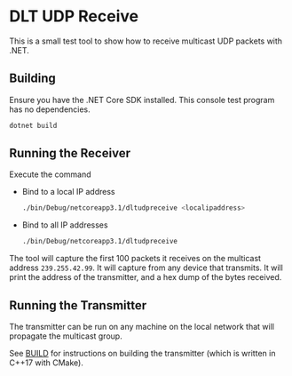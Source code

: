 # DLT UDP Receive

This is a small test tool to show how to receive multicast UDP packets with .NET.

## Building

Ensure you have the .NET Core SDK installed. This console test program has no
dependencies.

```sh
dotnet build
```

## Running the Receiver

Execute the command

* Bind to a local IP address

  ```sh
  ./bin/Debug/netcoreapp3.1/dltudpreceive <localipaddress>
  ```

* Bind to all IP addresses

  ```sh
  ./bin/Debug/netcoreapp3.1/dltudpreceive
  ```

The tool will capture the first 100 packets it receives on the multicast address
`239.255.42.99`. It will capture from any device that transmits. It will print
the address of the transmitter, and a hex dump of the bytes received.

## Running the Transmitter

The transmitter can be run on any machine on the local network that will
propagate the multicast group.

See [BUILD](../dltudpbeacon/BUILD.md) for instructions on building the
transmitter (which is written in C++17 with CMake).
